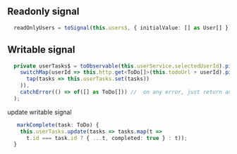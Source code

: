## Readonly signal
```ts
  readOnlyUsers = toSignal(this.users$, { initialValue: [] as User[] });
```


## Writable signal
```ts
  private userTasks$ = toObservable(this.userService.selectedUserId).pipe(
    switchMap(userId => this.http.get<ToDo[]>(this.todoUrl + userId).pipe(
      tap(tasks => this.userTasks.set(tasks))
    )),
    catchError(() => of([] as ToDo[])) //  on any error, just return an empty array
  );
```

update writable signal
```ts
   markComplete(task: ToDo) {
    this.userTasks.update(tasks => tasks.map(t =>
      t.id === task.id ? { ...t, completed: true } : t));
  }
```
